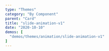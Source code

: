 ```yaml
---
type: "Themes"
category: "By Component"
parent: "Card"
title: "slide-animation-v1"
date: "2020-10-10"
demos: [
  "demos/themes/animation/slide-animation-v1"
]
---
```

